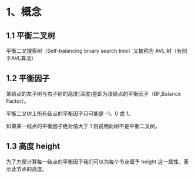 # 1、概念

## 1.1 平衡二叉树

平衡二叉搜索树（Self-balancing binary search tree）又被称为 AVL 树（有别于AVL算法）

## 1.2 平衡因子

某结点的左子树与右子树的高度(深度)差即为该结点的平衡因子（BF,Balance Factor）。

平衡二叉树上所有结点的平衡因子只可能是 -1，0 或 1。

如果某一结点的平衡因子绝对值大于 1 则说明此树不是平衡二叉树。

## 1.3 高度 height
为了方便计算每一结点的平衡因子我们可以为每个节点赋予 height 这一属性，表示此节点的高度。